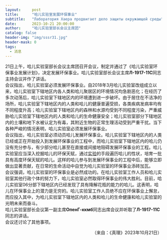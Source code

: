 ```yaml
---
layout:     post
title:      "哈儿实验室发展环保事业"
subtitle:   "Лаборатория Хаера продвигает дело защиты окружающей среды"
date:       2023-10-21 20:00:00
author:     "哈儿实验室部长会议主席团"
catalog: false
header-img: "img/sssr31.jpg"
header-mask: 0
tags:
  - 消息
---
```


21日上午，哈儿实验室部长会议主席团召开会议，制定并通过了《哈儿实验室环保事业发展计划》，决定发展环保事业。哈儿实验室部长会议主席**Л-1917-11С**同志主持会议并作了讲话。  
会议指出，哈儿实验室必须发展环保事业。自2018年3月哈儿实验室改组成立以来，哈儿实验室下辖地区内各人类和哈儿聚居区的环境情况均急剧恶化；在经历了多次动荡后，哈儿实验室下辖地区内的环境遭到进一步破坏。由于居住在不洁净的场所，哈儿实验室下辖地区内的人类和哈儿的健康普遍受损，各类疾病发病率均有不同程度升高；哈儿实验室下辖地区内的森林和水源均受到不同程度污染，严重威胁哈儿实验室下辖地区内的人类和哈儿的生命健康安全；哈儿实验室部分下辖地区内的土壤和地下水被认定为有毒，其附近生物的正常生理活动受到严重干扰。当下各种严峻的情况表明，哈儿实验室必须发展环保事业。  
会议指出，哈儿实验室必须动员哈儿发展环保事业。哈儿实验室下辖地区内的人类已经或正在开始投入到发展环保事业的工程中，而哈儿实验室下辖地区内的哈儿仍没有充分参与，有少部分哈儿甚至在直接或间接地阻碍发展环保事业的工程。哈儿实验室应当深入挖掘哈儿的环保天赋，通过[实验](https://khayer.cn/2023/10/19/%E5%93%88%E5%84%BF%E5%AE%9E%E9%AA%8C%E5%AE%A406%E5%88%86%E9%83%A8%E5%BC%80%E5%B1%95%E5%93%88%E5%84%BF%E6%B7%B7%E5%90%88%E5%AE%9E%E9%AA%8C/)的手段遍历哈儿的性状，培育一批具有高度环保天赋的哈儿。这样的哈儿参与到发展环保事业的工程中后，能够立即做出显著贡献，在日常的生命活动中自觉为哈儿实验室的环保事业添砖加瓦。  
会议强调，哈儿实验室的环保事业是必然成功的。在哈儿实验室工作人员和哈儿实验室其他行政个体的努力下，哈儿实验室必然取得环保事业的伟大胜利。目前，哈儿实验室06分部下辖地区内已经发现了具有降解花瓶的能力的哈儿。这表明，哈儿在环保事业上的潜力是无穷的。哈儿实验室工作人员绝不应在环保事业上懈怠，而应投入其中，为哈儿实验室下辖地区内的人类和哈儿的生命健康和哈儿实验室的光明未来而奋斗。  
哈儿实验室部长会议第一副主席**ОпенГ-ккмб**同志出席会议并听取了**Л-1917-11С**同志的讲话。  
会议还讨论了其他事项。
<div style="text-align: right">（来自：《真理》2023年10月21日）</div>